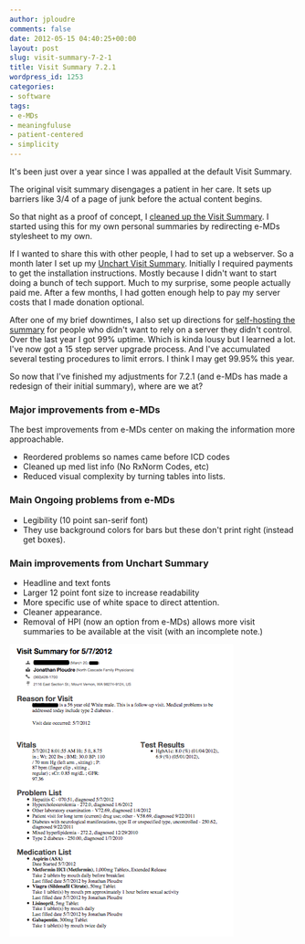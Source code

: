 ```yaml
---
author: jploudre
comments: false
date: 2012-05-15 04:40:25+00:00
layout: post
slug: visit-summary-7-2-1
title: Visit Summary 7.2.1
wordpress_id: 1253
categories:
- software
tags:
- e-MDs
- meaningfuluse
- patient-centered
- simplicity
---
```


It's been just over a year since I was appalled at the default Visit Summary.

The original visit summary disengages a patient in her care. It sets up barriers like 3/4 of a page of junk before the actual content begins.

So that night as a proof of concept, I [cleaned up the Visit Summary](/2011/visit-summary-cleanup-1-0/). I started using this for my own personal summaries by redirecting e-MDs stylesheet to my own. 

If I wanted to share this with other people, I had to set up a webserver. So a month later I set up my [Unchart Visit Summary](/unchart-visit-summary/). Initially I required payments to get the installation instructions. Mostly because I didn't want to start doing a bunch of tech support. Much to my surprise, some people actually paid me. After a few months, I had gotten enough help to pay my server costs that I made donation optional.

After one of my brief downtimes, I also set up directions for [self-hosting the summary](/2011/visit-summary-self-hosting/) for people who didn't want to rely on a server they didn't control. Over the last year I got 99% uptime. Which is kinda lousy but I learned a lot. I've now got a 15 step server upgrade process. And I've accumulated several testing procedures to limit errors. I think I may get 99.95% this year.

So now that I've finished my adjustments for 7.2.1 (and e-MDs has made a redesign of their initial summary), where are we at?

### Major improvements from e-MDs

The best improvements from e-MDs center on making the information more approachable.

* Reordered problems so names came before ICD codes
* Cleaned up med list info (No RxNorm Codes, etc)
* Reduced visual complexity by turning tables into lists.

### Main Ongoing problems from e-MDs

* Legibility (10 point san-serif font)
* They use background colors for bars but these don't print right (instead get boxes).

### Main improvements from Unchart Summary

* Headline and text fonts
* Larger 12 point font size to increase readability
* More specific use of white space to direct attention. 
* Cleaner appearance. 
* Removal of HPI (now an option from e-MDs) allows more visit summaries to be available at the visit (with an incomplete note.)

![](/files/2012/05/Screen-Shot-2012-05-14-at-9.33.56-PM.png)
